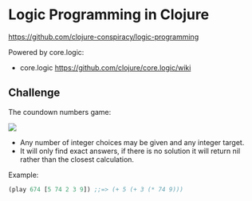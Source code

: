 # Logic Programming in Clojure

https://github.com/clojure-conspiracy/logic-programming

Powered by core.logic:

 * core.logic https://github.com/clojure/core.logic/wiki

## Challenge

The coundown numbers game:

![](http://wiki.apterous.org/images/thumb/8/83/Episode_1_numbers_game.jpg/350px-Episode_1_numbers_game.jpg)

 * Any number of integer choices may be given and any integer target.
 * It will only find exact answers, if there is no solution it will return nil rather than the closest calculation.

Example:

```clojure
(play 674 [5 74 2 3 9]) ;;=> (+ 5 (+ 3 (* 74 9)))
```
